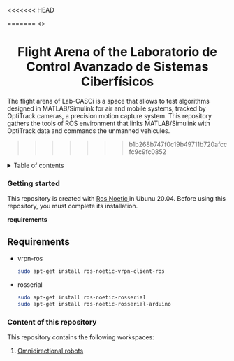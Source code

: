 <<<<<<< HEAD
<!-- Contenido -->
=======
<>
<h1 align="center">Flight Arena of the Laboratorio de Control Avanzado de Sistemas Ciberfísicos</h1>
<p>The flight arena of Lab-CASCi is a space that allows to test algorithms designed in MATLAB/Simulink for air and mobile systems, tracked by OptiTrack cameras, a precision motion capture system. This repository gathers the tools of ROS environment that links MATLAB/Simulink with OptiTrack data and commands the unmanned vehicules.

>>>>>>> b1b268b747f0c19b49711b720afccfc9c9fc0852
<details>
  <summary>Table of contents</summary>
  <ol>
    <li>
      <a href="#getting-started">Getting Started</a>
      <ul>
        <li><a href="#requirements">Requirements</a></li>
      </ul>
    </li>
  </ol>
</details>


<h3 id="#geting-started">Getting started</h3>
<p>This repository is created with <a href="http://wiki.ros.org/noetic">Ros Noetic </a href="https://ubuntu.com/download"> in <a> Ubunu 20.04.</a> Before using this repository, you must complete its installation.</p>

<b id="#requirements">requirements</b>
## Requirements
* vrpn-ros
  ```sh
  sudo apt-get install ros-noetic-vrpn-client-ros
  ```
* rosserial
  ```sh
  sudo apt-get install ros-noetic-rosserial
  sudo apt-get install ros-noetic-rosserial-arduino
  ```

<h3 id="#content">Content of this repository</h3>
This repository contains the following workspaces:
  <ol>
    <li>
      <a href="https://github.com/LuisJongInd/Lab_CASCi/tree/master/omni_robots">Omnidirectional robots</a>
    </li>
  </ol>

  

